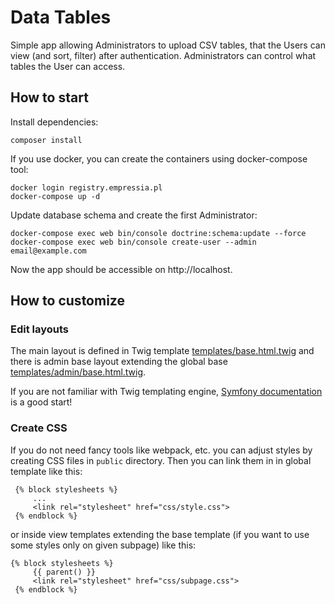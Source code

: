 # Data Tables
Simple app allowing Administrators to upload CSV tables, that the Users can view (and sort, filter) after authentication. 
Administrators can control what tables the User can access.

## How to start
Install dependencies:
```
composer install
```

If you use docker, you can create the containers using docker-compose tool:
```
docker login registry.empressia.pl
docker-compose up -d
```

Update database schema and create the first Administrator:
```
docker-compose exec web bin/console doctrine:schema:update --force
docker-compose exec web bin/console create-user --admin email@example.com
```

Now the app should be accessible on http://localhost.

## How to customize
### Edit layouts
The main layout is defined in Twig template [templates/base.html.twig](templates/base.html.twig) 
and there is admin base layout extending the global base [templates/admin/base.html.twig](templates/admin/base.html.twig).

If you are not familiar with Twig templating engine, [Symfony documentation](https://symfony.com/doc/current/templates.html) is a good start! 

### Create CSS
If you do not need fancy tools like webpack, etc. you can adjust styles by creating CSS files in `public` directory. Then you can link them in in global template
like this:
```
 {% block stylesheets %}
     ...
     <link rel="stylesheet" href="css/style.css">
 {% endblock %}
```

or inside view templates extending the base template (if you want to use some styles only on given subpage) like this:
```
{% block stylesheets %}
     {{ parent() }}
     <link rel="stylesheet" href="css/subpage.css">
 {% endblock %}
```
